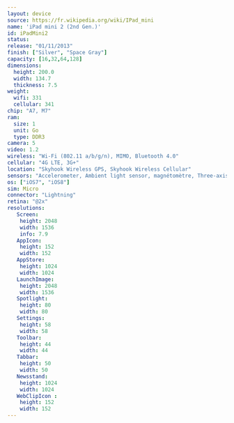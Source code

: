 ```yaml
---
layout: device
source: https://fr.wikipedia.org/wiki/IPad_mini
name: 'iPad mini 2 (2nd Gen.)'
id: iPadMini2
status:
release: "01/11/2013"
finish: ["Silver", "Space Gray"]
capacity: [16,32,64,128]
dimensions:
  height: 200.0
  width: 134.7
  thickness: 7.5
weight:
  wifi: 331
  cellular: 341
chip: "A7, M7"
ram:
  size: 1
  unit: Go
  type: DDR3
camera: 5
video: 1.2
wireless: "Wi-Fi (802.11 a/b/g/n), MIMO, Bluetooth 4.0"
cellular: "4G LTE, 3G+"
location: "Skyhook Wireless GPS, Skyhook Wireless Cellular"
sensors: "Accelerometer, Ambient light sensor, magnétomètre, Three-axis gyro"
os: ["iOS7", "iOS8"]
sim: Micro
connector: "Lightning"
retina: "@2x"
resolutions:
   Screen:
    height: 2048
    width: 1536
    info: 7.9
   AppIcon:
    height: 152
    width: 152
   AppStore:
    height: 1024
    width: 1024
   LaunchImage:
    height: 2048
    width: 1536
   Spotlight:
    height: 80
    width: 80
   Settings:
    height: 58
    width: 58
   Toolbar:
    height: 44
    width: 44
   Tabbar:
    height: 50
    width: 50
   Newsstand:
    height: 1024
    width: 1024
   WebClipIcon :
    height: 152
    width: 152
---
```

